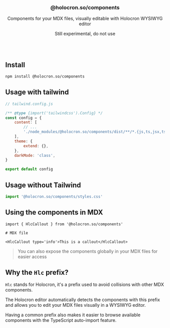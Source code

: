 <div align='center'>
    <br/>
    <br/>
    <br/>
    <h3>@holocron.so/components</h3>
    <p>Components for your MDX files, visually editable with Holocron WYSIWYG editor</p>
    <p>Still experimental, do not use</p>
    <br/>
    <br/>
</div>

## Install

```sh
npm install @holocron.so/components
```

## Usage with tailwind

```js
// tailwind.config.js

/** @type {import('tailwindcss').Config} */
const config = {
    content: [
        // ...
        './node_modules/@holocron.so/components/dist/**/*.{js,ts,jsx,tsx}',
    ],
    theme: {
        extend: {},
    },
    darkMode: 'class',
}

export default config
```

## Usage without Tailwind

```js
import '@holocron.so/components/styles.css'
```

## Using the components in MDX

```mdx
import { HlcCallout } from '@holocron.so/components'

# MDX file

<HlcCallout type='info'>This is a callout</HlcCallout>
```

> You can also expose the components globally in your MDX files for easier access

## Why the `Hlc` prefix?

`Hlc` stands for Holocron, it's a prefix used to avoid collisions with other MDX components.

The Holocron editor automatically detects the components with this prefix and allows you to edit your MDX files visually in a WYSIWYG editor.

Having a common prefix also makes it easier to browse available components with the TypeScript auto-import feature.
